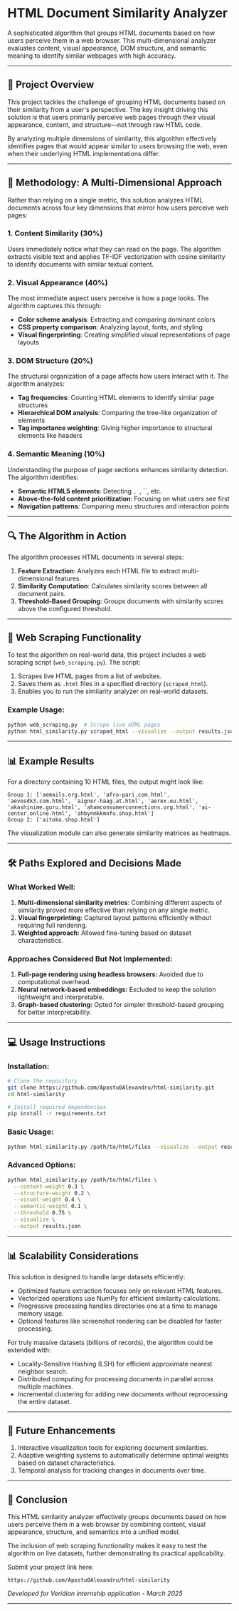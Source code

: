 # HTML Document Similarity Analyzer

A sophisticated algorithm that groups HTML documents based on how users perceive them in a web browser. This multi-dimensional analyzer evaluates content, visual appearance, DOM structure, and semantic meaning to identify similar webpages with high accuracy.

---

## 🌟 Project Overview

This project tackles the challenge of grouping HTML documents based on their similarity from a user's perspective. The key insight driving this solution is that users primarily perceive web pages through their visual appearance, content, and structure—not through raw HTML code.

By analyzing multiple dimensions of similarity, this algorithm effectively identifies pages that would appear similar to users browsing the web, even when their underlying HTML implementations differ.

---

## 🎯 Methodology: A Multi-Dimensional Approach

Rather than relying on a single metric, this solution analyzes HTML documents across four key dimensions that mirror how users perceive web pages:

### 1. Content Similarity (30%)
Users immediately notice what they can read on the page. The algorithm extracts visible text and applies TF-IDF vectorization with cosine similarity to identify documents with similar textual content.

### 2. Visual Appearance (40%)
The most immediate aspect users perceive is how a page looks. The algorithm captures this through:
- **Color scheme analysis**: Extracting and comparing dominant colors
- **CSS property comparison**: Analyzing layout, fonts, and styling
- **Visual fingerprinting**: Creating simplified visual representations of page layouts

### 3. DOM Structure (20%)
The structural organization of a page affects how users interact with it. The algorithm analyzes:
- **Tag frequencies**: Counting HTML elements to identify similar page structures
- **Hierarchical DOM analysis**: Comparing the tree-like organization of elements
- **Tag importance weighting**: Giving higher importance to structural elements like headers

### 4. Semantic Meaning (10%)
Understanding the purpose of page sections enhances similarity detection. The algorithm identifies:
- **Semantic HTML5 elements**: Detecting ``, ``, ``, etc.
- **Above-the-fold content prioritization**: Focusing on what users see first
- **Navigation patterns**: Comparing menu structures and interaction points

---

## 🔍 The Algorithm in Action

The algorithm processes HTML documents in several steps:

1. **Feature Extraction**: Analyzes each HTML file to extract multi-dimensional features.
2. **Similarity Computation**: Calculates similarity scores between all document pairs.
3. **Threshold-Based Grouping**: Groups documents with similarity scores above the configured threshold.

---

## 📂 Web Scraping Functionality

To test the algorithm on real-world data, this project includes a web scraping script (`web_scraping.py`). The script:
1. Scrapes live HTML pages from a list of websites.
2. Saves them as `.html` files in a specified directory (`scraped_html`).
3. Enables you to run the similarity analyzer on real-world datasets.

### Example Usage:
```bash
python web_scraping.py  # Scrape live HTML pages
python html_similarity.py scraped_html --visualize --output results.json  # Analyze scraped data
```

---

## 📊 Example Results

For a directory containing 10 HTML files, the output might look like:

```
Group 1: ['aemails.org.html', 'afro-pari.com.html', 'aevesdk3.com.html', 'aigner-haag.at.html', 'aerex.eu.html', 'akashinime.guru.html', 'ahamconsumerconnections.org.html', 'ai-center.online.html', 'ahbynmkkmnfu.shop.html']
Group 2: ['aitoka.shop.html']
```

The visualization module can also generate similarity matrices as heatmaps.

---

## 🛠️ Paths Explored and Decisions Made

### What Worked Well:
1. **Multi-dimensional similarity metrics**: Combining different aspects of similarity proved more effective than relying on any single metric.
2. **Visual fingerprinting**: Captured layout patterns efficiently without requiring full rendering.
3. **Weighted approach**: Allowed fine-tuning based on dataset characteristics.

### Approaches Considered But Not Implemented:
1. **Full-page rendering using headless browsers:** Avoided due to computational overhead.
2. **Neural network-based embeddings:** Excluded to keep the solution lightweight and interpretable.
3. **Graph-based clustering:** Opted for simpler threshold-based grouping for better interpretability.

---

## 💻 Usage Instructions

### Installation:
```bash
# Clone the repository
git clone https://github.com/Apostu0Alexandru/html-similarity.git
cd html-similarity

# Install required dependencies
pip install -r requirements.txt
```

### Basic Usage:
```bash
python html_similarity.py /path/to/html/files --visualize --output results.json
```

### Advanced Options:
```bash
python html_similarity.py /path/to/html/files \
  --content-weight 0.3 \
  --structure-weight 0.2 \
  --visual-weight 0.4 \
  --semantic-weight 0.1 \
  --threshold 0.75 \
  --visualize \
  --output results.json
```

---

## 📊 Scalability Considerations

This solution is designed to handle large datasets efficiently:
- Optimized feature extraction focuses only on relevant HTML features.
- Vectorized operations use NumPy for efficient similarity calculations.
- Progressive processing handles directories one at a time to manage memory usage.
- Optional features like screenshot rendering can be disabled for faster processing.

For truly massive datasets (billions of records), the algorithm could be extended with:
- Locality-Sensitive Hashing (LSH) for efficient approximate nearest neighbor search.
- Distributed computing for processing documents in parallel across multiple machines.
- Incremental clustering for adding new documents without reprocessing the entire dataset.

---

## 🔮 Future Enhancements

1. Interactive visualization tools for exploring document similarities.
2. Adaptive weighting systems to automatically determine optimal weights based on dataset characteristics.
3. Temporal analysis for tracking changes in documents over time.

---

## 🏁 Conclusion

This HTML similarity analyzer effectively groups documents based on how users perceive them in a web browser by combining content, visual appearance, structure, and semantics into a unified model.

The inclusion of web scraping functionality makes it easy to test the algorithm on live datasets, further demonstrating its practical applicability.

Submit your project link here:
```
https://github.com/Apostu0Alexandru/html-similarity
```

*Developed for Veridion internship application - March 2025*

---
